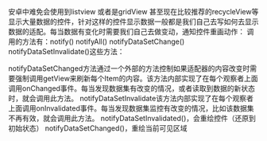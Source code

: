 安卓中难免会使用到listview 或者是gridView 甚至现在比较推荐的recycleView等显示大量数据的控件，针对这样的控件显示数据一般都是我们自己去写如何去显示数据的适配。每当数据有变化时需要我们自己去做变动，通知控件重画动作：
 调用的方法有：notify()   notifyAll()  notifyDataSetChange() notifyDataSetInvalidate()这些方法：

notifyDataSetChanged方法通过一个外部的方法控制如果适配器的内容改变时需要强制调用getView来刷新每个Item的内容。该方法内部实现了在每个观察者上面调用onChanged事件。每当发现数据集有改变的情况，或者读取到数据的新状态时，就会调用此方法。
notifyDataSetInvalidate该方法内部实现了在每个观察者上面调用onInvalidated事件。每当发现数据集监控有改变的情况，比如该数据集不再有效，就会调用此方法。
notifyDataSetInvalidated()，会重绘控件（还原到初始状态）
notifyDataSetChanged()，重绘当前可见区域